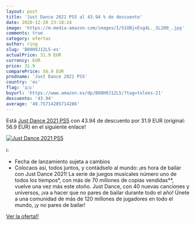 ```yaml
---
layout: post
title: 'Just Dance 2021 PS5 al 43.94 % de descuento'
date: 2020-12-20 23:18:14
image: 'https://m.media-amazon.com/images/I/51UBjxEsg4L._SL200_.jpg'
comments: true
category: ofertas
author: ring
slug: 'B08H9J12L5-es'
actualPrice: 31.9 EUR
currency: EUR
price: 31.9
comparePrice: 56.9 EUR
prodname: 'Just Dance 2021 PS5'
country: 'es'
flag: '🇪🇸'
buyurl: 'https://www.amazon.es/dp/B08H9J12L5/?tag=tolees-21'
descuento: '43.94'
average: '49.75714285714286'
---
```


Está [Just Dance 2021 PS5](https://www.amazon.es/dp/B08H9J12L5/?tag=tolees-21) con 43.94 de descuento por 31.9 EUR (original: 56.9 EUR) en el siguiente enlace!

[![Just Dance 2021 PS5](https://m.media-amazon.com/images/I/51UBjxEsg4L._SL200_.jpg)](https://www.amazon.es/dp/B08H9J12L5/?tag=tolees-21)

ℹ️:

- Fecha de lanzamiento sujeta a cambios
- Colocaos así, todos juntos, y contádselo al mundo: ¡es hora de bailar con Just Dance 2021! La serie de juegos musicales número uno de todos los tiempos*, con más de 70 millones de copias vendidas**, vuelve una vez más este otoño. Just Dance, con 40 nuevas canciones y universos, ¡va a hacer que no pares de bailar durante todo el año! Únete a una comunidad de más de 120 millones de jugadores en todo el mundo, ¡y no pares de bailar!

[Ver la oferta!!](https://www.amazon.es/dp/B08H9J12L5/?tag=tolees-21)
